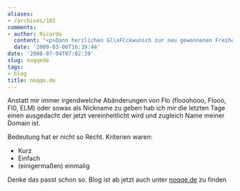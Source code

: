 ```yaml
---
aliases:
- /archives/102
comments:
- author: Ricarda
  content: "<p>Dann herzlichen Gl\xFCckwunsch zur neu gewonnenen Freiheit!</p>"
  date: '2009-03-06T16:39:44'
date: '2008-07-04T07:02:39'
slug: noqqede
tags:
- blog
title: noqqe.de
---
```


Anstatt mir immer irgendwelche Abänderungen von Flo (flooohooo, Flooo, Fl0,
ELM) oder sowas als Nickname zu geben hab ich mir die letzten Tage einen
ausgedacht der jetzt vereinheitlicht wird und zugleich Name meiner Domain
ist.

Bedeutung hat er nicht so Recht. Kriterien waren:

  * Kurz
  * Einfach
  * (einigermaßen) einmalig

Denke das passt schon so.
Blog ist ab jetzt auch unter [noqqe.de](http://noqqe.de) zu finden
